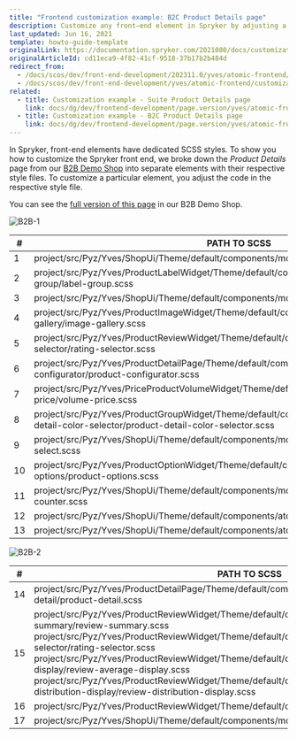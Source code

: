 ```yaml
---
title: "Frontend customization example: B2C Product Details page"
description: Customize any front–end element in Spryker by adjusting a respective SCSS file.
last_updated: Jun 16, 2021
template: howto-guide-template
originalLink: https://documentation.spryker.com/2021080/docs/customization-example-b2b-product-details-page
originalArticleId: cd11eca9-4f82-41cf-9518-37b17b2b484d
redirect_from:
  - /docs/scos/dev/front-end-development/202311.0/yves/atomic-frontend/customization-example-b2b-product-details-page.html
  - /docs/scos/dev/front-end-development/yves/atomic-frontend/customization-example-b2b-product-details-page.html
related:
  - title: Customization example - Suite Product Details page
    link: docs/dg/dev/frontend-development/page.version/yves/atomic-frontend/frontend-customization-example-suite-product-details-page.html
  - title: Customization example - B2C Product Details page
    link: docs/dg/dev/frontend-development/page.version/yves/atomic-frontend/frontend-customization-example-b2c-product-details-page.html
---
```


In Spryker, front-end elements have dedicated SCSS styles. To show you how to customize the Spryker front end, we broke down the *Product Details* page from our [B2B Demo Shop](/docs/about/all/b2b-suite.html#b2b-demo-shop) into separate elements with their respective style files. To customize a particular element, you adjust the code in the respective style file.

You can see the [full version of this page](https://www.b2b-eu.demo-spryker.com/en/soennecken-permanentmarker-4mm-rundspitze-M22663) in our B2B Demo Shop.

![B2B-1](https://spryker.s3.eu-central-1.amazonaws.com/docs/Developer+Guide/Development+Guide/Front-End/Yves/Atomic+Frontend/%D0%A1ustomization+example+-+B2B+Product+Details+page/b2b-1.png)

| # | PATH TO SCSS |
| --- | --- |
| 1 | project/src/Pyz/Yves/ShopUi/Theme/default/components/molecules/breadcrumb |
| 2 | project/src/Pyz/Yves/ProductLabelWidget/Theme/default/components/molecules/label-group/label-group.scss |
| 3 | project/src/Pyz/Yves/ShopUi/Theme/default/components/molecules/page-info/page-info.scss |
| 4 | project/src/Pyz/Yves/ProductImageWidget/Theme/default/components/molecules/image-gallery/image-gallery.scss |
| 5 | project/src/Pyz/Yves/ProductReviewWidget/Theme/default/components/molecules/rating-selector/rating-selector.scss |
| 6 | project/src/Pyz/Yves/ProductDetailPage/Theme/default/components/molecules/product-configurator/product-configurator.scss |
| 7 | project/src/Pyz/Yves/PriceProductVolumeWidget/Theme/default/components/molecules/volume-price/volume-price.scss |
| 8 | project/src/Pyz/Yves/ProductGroupWidget/Theme/default/components/molecules/product-detail-color-selector/product-detail-color-selector.scss |
| 9 | project/src/Pyz/Yves/ShopUi/Theme/default/components/molecules/custom-select/custom-select.scss |
| 10 | project/src/Pyz/Yves/ProductOptionWidget/Theme/default/components/molecules/product-options/product-options.scss |
| 11 | project/src/Pyz/Yves/ShopUi/Theme/default/components/molecules/quantity-counter/quantity-counter.scss |
| 12 | project/src/Pyz/Yves/ShopUi/Theme/default/components/atoms/checkbox/checkbox.scss |
| 13 | project/src/Pyz/Yves/ShopUi/Theme/default/components/atoms/button/button.scss |


![B2B-2](https://spryker.s3.eu-central-1.amazonaws.com/docs/Developer+Guide/Development+Guide/Front-End/Yves/Atomic+Frontend/%D0%A1ustomization+example+-+B2B+Product+Details+page/b2b-2.png)


| # | PATH TO SCSS |
| --- | --- |
| 14 | project/src/Pyz/Yves/ProductDetailPage/Theme/default/components/molecules/product-detail/product-detail.scss |
| 15 | project/src/Pyz/Yves/ProductReviewWidget/Theme/default/components/organisms/review-summary/review-summary.scss <br> project/src/Pyz/Yves/ProductReviewWidget/Theme/default/components/molecules/rating-selector/rating-selector.scss <br> project/src/Pyz/Yves/ProductReviewWidget/Theme/default/components/molecules/review-average-display/review-average-display.scss <br> project/src/Pyz/Yves/ProductReviewWidget/Theme/default/components/molecules/review-distribution-display/review-distribution-display.scss |
| 16 | project/src/Pyz/Yves/ProductReviewWidget/Theme/default/components/molecules/review/review.scss |
| 17 | project/src/Pyz/Yves/ShopUi/Theme/default/components/molecules/pagination/pagination.scss |
